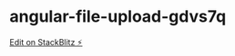 # angular-file-upload-gdvs7q

[Edit on StackBlitz ⚡️](https://stackblitz.com/edit/angular-file-upload-gdvs7q)